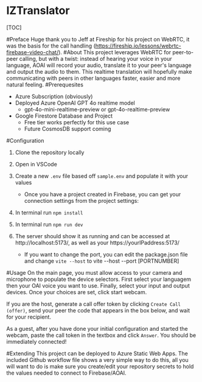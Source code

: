 
# IZTranslator

[TOC]

#Preface
Huge thank you to Jeff at Fireship for his project on WebRTC, it was the basis for the call handling (https://fireship.io/lessons/webrtc-firebase-video-chat/).
#About
This project leverages WebRTC for peer-to-peer calling, but with a twist: instead of hearing your voice in your language, AOAI will record your audio, translate it to your peer's language and output the audio to them. This realtime translation will hopefully make communicating with peers in other languages faster, easier and more natural feeling. 
#Prerequesites
- Azure Subscription (obviously)
- Deployed Azure OpenAI GPT 4o realtime model
	- gpt-4o-mini-realtime-preview or gpt-4o-realtime-preview
- Google Firestore Database and Project
	- Free tier works perfectly for this use case
	- Future CosmosDB support coming

#Configuration
1. Clone the repository locally
2. Open in VSCode
3. Create a new `.env` file based off `sample.env` and populate it with your values
	- Once you have a project created in Firebase, you can get your connection settings from the project settings:
	
4. In terminal run
`npm install`
5. In terminal run
`npm run dev`
6. The server should show it as running and can be accessed at  http://localhost:5173/, as well as your https://yourIPaddress:5173/
	- If you want to change the port, you can edit the package.json file and change 
	`vite --host`
	to vite --host --port [PORTNUMBER]

#Usage
On the main page, you must allow access to your camera and microphone to populate the device selectors. First select your languagem then your OAI voice you want to use. Finally, select your input and output devices. Once your choices are set, click start webcam.

If you are the host, generate a call offer token by clicking `Create Call (offer)`, send your peer the code that appears in the box below, and wait for your recipient.

As a guest, after you have done your initial configuration and started the webcam, paste the call token in the textbox and click `Answer`. You should be immediately connected!

#Extending
This project can be deployed to Azure Static Web Apps. The included Github workflow file shows a very simple way to do this, all you will want to do is make sure you create/edit your repository secrets to hold the values needed to connect to Firebase/AOAI.
